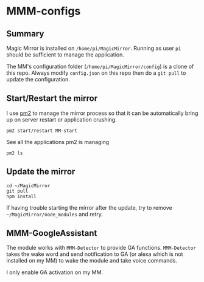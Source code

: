 # MMM-configs

## Summary
Magic Mirror is installed on `/home/pi/MagicMirror`. Running as user `pi` should be sufficient to manage the application.<br>

The MM's configuration folder (`/home/pi/MagicMirror/config`) is a clone of this repo. Always modify `config.json` on this repo then do a `git pull` to update the configuration.

## Start/Restart the mirror
I use [pm2](https://pm2.keymetrics.io/docs/usage/quick-start/) to manage the mirror process so that it can be automatically bring up on server restart or application crushing. 
```
pm2 start/restart MM-start
```
See all the applications pm2 is managing
```
pm2 ls
```

## Update the mirror
```
cd ~/MagicMirror
git pull
npm install
```

If having trouble starting the mirror after the update, try to remove `~/MagicMirror/node_modules` and retry. 

## MMM-GoogleAssistant 
The module works with `MMM-Detector` to provide GA functions. `MMM-Detector` takes the wake word and send notification to GA (or alexa which is not installed on my MM) to wake the module and take voice commands.<br>

I only enable GA activation on my MM. 
